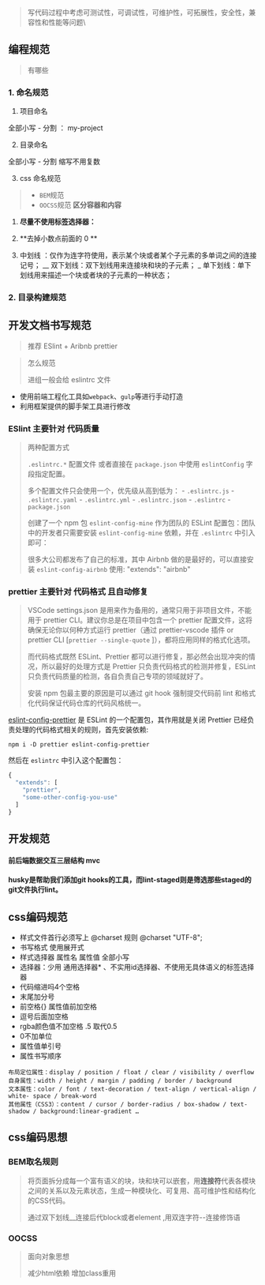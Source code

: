 > 写代码过程中考虑可测试性，可调试性，可维护性，可拓展性，安全性，兼容性和性能等问题\
>

## 编程规范

> 有哪些

### 1. 命名规范

1. 项目命名

全部小写 - 分割 ： my-project

2. 目录命名

全部小写 - 分割 缩写不用复数

3. css 命名规范 

> - `BEM`规范 
> - `OOCSS`规范 **区分容器和内容**

1. **尽量不使用标签选择器：**

2. **去掉小数点前面的 0 **

3. 中划线 ：仅作为连字符使用，表示某个块或者某个子元素的多单词之间的连接记号；
   __  双下划线：双下划线用来连接块和块的子元素；
   _   单下划线：单下划线用来描述一个块或者块的子元素的一种状态；

### 2. 目录构建规范

## 开发文档书写规范

> 推荐 ESlint + Aribnb prettier

> 怎么规范
>
> 进组一般会给 eslintrc 文件

- 使用前端工程化工具如`webpack`、`gulp`等进行手动打造
- 利用框架提供的脚手架工具进行修改

### ESlint 主要针对 代码质量

> 两种配置方式
>
> `.eslintrc.*` 配置文件 或者直接在 `package.json` 中使用 `eslintConfig` 字段指定配置。
>
> 多个配置文件只会使用一个，优先级从高到低为： - `.eslintrc.js` - `.eslintrc.yaml` - `.eslintrc.yml` - `.eslintrc.json` - `.eslintrc` - `package.json`
>
> 创建了一个 npm 包 `eslint-config-mine` 作为团队的 ESLint 配置包：团队中的开发者只需要安装 `eslint-config-mine` 依赖，并在 `.eslintrc` 中引入即可：
>
> 很多大公司都发布了自己的标准，其中 Airbnb 做的是最好的，可以直接安装 `eslint-config-airbnb` 使用:  "extends": "airbnb"

### prettier 主要针对 代码格式 且自动修复

> VSCode settings.json 是用来作为备用的，通常只用于非项目文件，不能用于 prettier CLI。建议你总是在项目中包含一个 prettier 配置文件，这将确保无论你以何种方式运行 prettier（通过 prettier-vscode 插件 or prettier CLI [`prettier --single-quote` ]），都将应用同样的格式化选项。
>
> 而代码格式既然 ESLint、Prettier 都可以进行修复，那必然会出现冲突的情况，所以最好的处理方式是 Prettier 只负责代码格式的检测并修复，ESLint 只负责代码质量的检测，各自负责自己专项的领域就好了。
>
> 安装 npm 包最主要的原因是可以通过 git hook 强制提交代码前 lint 和格式化代码保证代码仓库的代码风格统一。

[eslint-config-prettier](https://link.zhihu.com/?target=https%3A//github.com/prettier/eslint-config-prettier) 是 ESLint 的一个配置包，其作用就是关闭 Prettier 已经负责处理的代码格式相关的规则，首先安装依赖:

```text
npm i -D prettier eslint-config-prettier
```

然后在 `eslintrc` 中引入这个配置包：

```js
{
  "extends": [
    "prettier",
    "some-other-config-you-use"
  ]
}
```

## 开发规范

#### 前后端数据交互三层结构 mvc

#### husky是帮助我们添加git hooks的工具，而lint-staged则是筛选那些staged的git文件执行lint。

## css编码规范

- 样式文件首行必须写上 @charset 规则 @charset "UTF-8";
- 书写格式 使用展开式
- 样式选择器 属性名 属性值 全部小写
- 选择器：少用 通用选择器* 、不实用id选择器、不使用无具体语义的标签选择器
- 代码缩进吗4个空格
- 末尾加分号
- 前空格{} 属性值前加空格
- 逗号后面加空格
- rgba颜色值不加空格 .5 取代0.5
- 0不加单位
- 属性值单引号
- 属性书写顺序

```
布局定位属性：display / position / float / clear / visibility / overflow
自身属性：width / height / margin / padding / border / background
文本属性：color / font / text-decoration / text-align / vertical-align / white- space / break-word
其他属性（CSS3）：content / cursor / border-radius / box-shadow / text-shadow / background:linear-gradient …
```

## css编码思想

### BEM取名规则

> 将页面拆分成每一个富有语义的块，块和块可以嵌套，用**连接符**代表各模块之间的关系以及元素状态，生成一种模块化、可复用、高可维护性和结构化的CSS代码。
>
> 通过双下划线__连接后代block或者element ,用双连字符--连接修饰语

### OOCSS

> 面向对象思想 
>
> 减少html依赖 增加class重用
>
> 

